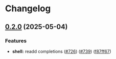 # Changelog

## [0.2.0](https://github.com/skim-rs/skim/compare/shell-integrations@v0.1.0...shell-integrations@v0.2.0) (2025-05-04)


### Features

* **shell:** readd completions ([#726](https://github.com/skim-rs/skim/issues/726)) ([#739](https://github.com/skim-rs/skim/issues/739)) ([f87ff67](https://github.com/skim-rs/skim/commit/f87ff6740b20794eaf6288b901f85b7737a28bcf))
